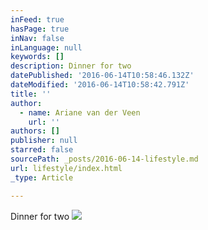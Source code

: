 ```yaml
---
inFeed: true
hasPage: true
inNav: false
inLanguage: null
keywords: []
description: Dinner for two
datePublished: '2016-06-14T10:58:46.132Z'
dateModified: '2016-06-14T10:58:42.791Z'
title: ''
author:
  - name: Ariane van der Veen
    url: ''
authors: []
publisher: null
starred: false
sourcePath: _posts/2016-06-14-lifestyle.md
url: lifestyle/index.html
_type: Article

---
```

Dinner for two
![](https://s3-us-west-2.amazonaws.com/the-grid-img/p/608fd7d7a401e7865557e05bbe191be414ef14c0.jpg)